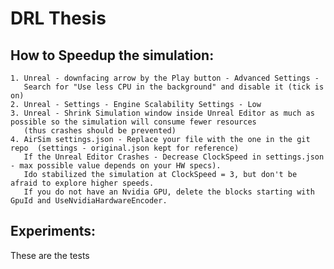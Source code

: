 # DRL Thesis


## How to Speedup the simulation:
    1. Unreal - downfacing arrow by the Play button - Advanced Settings - 
       Search for "Use less CPU in the background" and disable it (tick is on)
    2. Unreal - Settings - Engine Scalability Settings - Low
    3. Unreal - Shrink Simulation window inside Unreal Editor as much as possible so the simulation will consume fewer resources
       (thus crashes should be prevented) 
    4. AirSim settings.json - Replace your file with the one in the git repo  (settings - original.json kept for reference)
       If the Unreal Editor Crashes - Decrease ClockSpeed in settings.json - max possible value depends on your HW specs).
       Ido stabilized the simulation at ClockSpeed = 3, but don't be afraid to explore higher speeds.
       If you do not have an Nvidia GPU, delete the blocks starting with GpuId and UseNvidiaHardwareEncoder.
    

## Experiments:

These are the tests

